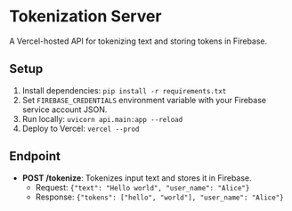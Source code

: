 # Tokenization Server

A Vercel-hosted API for tokenizing text and storing tokens in Firebase.

## Setup
1. Install dependencies: `pip install -r requirements.txt`
2. Set `FIREBASE_CREDENTIALS` environment variable with your Firebase service account JSON.
3. Run locally: `uvicorn api.main:app --reload`
4. Deploy to Vercel: `vercel --prod`

## Endpoint
- **POST /tokenize**: Tokenizes input text and stores it in Firebase.
  - Request: `{"text": "Hello world", "user_name": "Alice"}`
  - Response: `{"tokens": ["hello", "world"], "user_name": "Alice"}`
